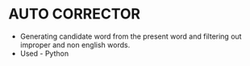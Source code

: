 # AUTO CORRECTOR
- Generating candidate word from the present word and filtering out improper and non english words. 
- Used - Python